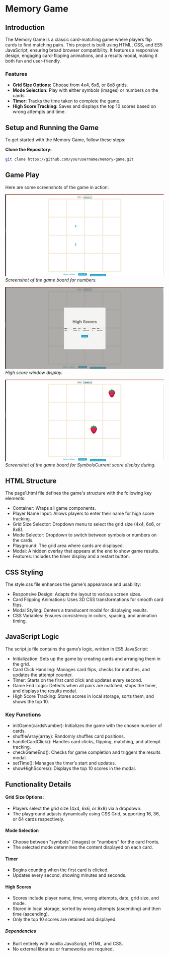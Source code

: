 # Memory Game

## Introduction
The Memory Game is a classic card-matching game where players flip cards to find matching pairs. This project is built using HTML, CSS, and ES5 JavaScript, ensuring broad browser compatibility. It features a responsive design, engaging card-flipping animations, and a results modal, making it both fun and user-friendly.

### Features
- **Grid Size Options:** Choose from 4x4, 6x6, or 8x8 grids.
- **Mode Selection:** Play with either symbols (images) or numbers on the cards.
- **Timer:** Tracks the time taken to complete the game.
- **High Score Tracking:** Saves and displays the top 10 scores based on wrong attempts and time.

## Setup and Running the Game
To get started with the Memory Game, follow these steps:

 **Clone the Repository:**
   ```bash
   git clone https://github.com/yourusername/memory-game.git
```

## Game Play

Here are some screenshots of the game in action:

![Game Board for numbers](https://github.com/Mohamed-Silaya/JS-Games/blob/main/Memory_card_game/numbers.png)
*Screenshot of the game board for numbers.*

![High Score Window](https://github.com/Mohamed-Silaya/JS-Games/blob/main/Memory_card_game/high%20score%20window.png)
*High score window display.*

![Game Board for symbols](https://github.com/Mohamed-Silaya/JS-Games/blob/main/Memory_card_game/symbols.png)  
*Screenshot of the game board for SymbolsCurrent score display during.*

## HTML Structure
The page1.html file defines the game's structure with the following key elements:

- Container: Wraps all game components.
- Player Name Input: Allows players to enter their name for high score tracking.
- Grid Size Selector: Dropdown menu to select the grid size (4x4, 6x6, or 8x8).
- Mode Selector: Dropdown to switch between symbols or numbers on the cards.
- Playground: The grid area where cards are displayed.
- Modal: A hidden overlay that appears at the end to show game results.
- Features: Includes the timer display and a restart button.

## CSS Styling
The style.css file enhances the game's appearance and usability:

- Responsive Design: Adapts the layout to various screen sizes.
- Card Flipping Animations: Uses 3D CSS transformations for smooth card flips.
- Modal Styling: Centers a translucent modal for displaying results.
- CSS Variables: Ensures consistency in colors, spacing, and animation timing.


## JavaScript Logic
The script.js file contains the game’s logic, written in ES5 JavaScript:

- Initialization: Sets up the game by creating cards and arranging them in the grid.
- Card Click Handling: Manages card flips, checks for matches, and updates the attempt counter.
- Timer: Starts on the first card click and updates every second.
- Game End Logic: Detects when all pairs are matched, stops the timer, and displays the results modal.
- High Score Tracking: Stores scores in local storage, sorts them, and shows the top 10.
### Key Functions
- initGame(cardsNumber): Initializes the game with the chosen number of cards.
- shuffleArray(array): Randomly shuffles card positions.
- handleCardClick(): Handles card clicks, flipping, matching, and attempt tracking.
- checkGameEnd(): Checks for game completion and triggers the results modal.
- setTime(): Manages the timer’s start and updates.
- showHighScores(): Displays the top 10 scores in the modal.
## Functionality Details
#### Grid Size Options:
- Players select the grid size (4x4, 6x6, or 8x8) via a dropdown.
- The playground adjusts dynamically using CSS Grid, supporting 16, 36, or 64 cards respectively.
#### Mode Selection
- Choose between "symbols" (images) or "numbers" for the card fronts.
- The selected mode determines the content displayed on each card.
#### Timer
- Begins counting when the first card is clicked.
- Updates every second, showing minutes and seconds.
#### High Scores
- Scores include player name, time, wrong attempts, date, grid size, and mode.
- Stored in local storage, sorted by wrong attempts (ascending) and then time (ascending).
- Only the top 10 scores are retained and displayed.
##### Dependencies
- Built entirely with vanilla JavaScript, HTML, and CSS.
- No external libraries or frameworks are required.


